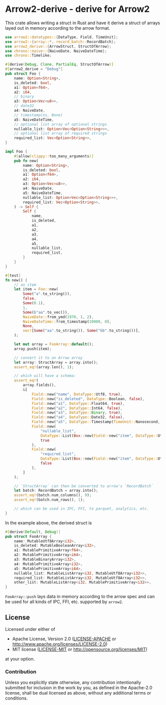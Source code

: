 # Arrow2-derive - derive for Arrow2

This crate allows writing a struct in Rust and have it derive
a struct of arrays layed out in memory according to the arrow format.

```rust
use arrow2::datatypes::{DataType, Field, TimeUnit};
use arrow2::{array::*, record_batch::RecordBatch};
use arrow2_derive::{ArrowStruct, StructOfArrow};
use chrono::naive::{NaiveDate, NaiveDateTime};
use chrono::Timelike;

#[derive(Debug, Clone, PartialEq, StructOfArrow)]
#[arrow2_derive = "Debug"]
pub struct Foo {
    name: Option<String>,
    is_deleted: bool,
    a1: Option<f64>,
    a2: i64,
    // binary
    a3: Option<Vec<u8>>,
    // date32
    a4: NaiveDate,
    // timestamp(ns, None)
    a5: NaiveDateTime,
    // optional list array of optional strings
    nullable_list: Option<Vec<Option<String>>>,
    // optional list array of required strings
    required_list: Vec<Option<String>>,
}

impl Foo {
    #[allow(clippy::too_many_arguments)]
    pub fn new(
        name: Option<String>,
        is_deleted: bool,
        a1: Option<f64>,
        a2: i64,
        a3: Option<Vec<u8>>,
        a4: NaiveDate,
        a5: NaiveDateTime,
        nullable_list: Option<Vec<Option<String>>>,
        required_list: Vec<Option<String>>,
    ) -> Self {
        Self {
            name,
            is_deleted,
            a1,
            a2,
            a3,
            a4,
            a5,
            nullable_list,
            required_list,
        }
    }
}

#[test]
fn new() {
    // an item
    let item = Foo::new(
        Some("a".to_string()),
        false,
        Some(0.1),
        1,
        Some(b"aa".to_vec()),
        NaiveDate::from_ymd(1970, 1, 2),
        NaiveDateTime::from_timestamp(10000, 0),
        None,
        vec![Some("aa".to_string()), Some("bb".to_string())],
    );

    let mut array = FooArray::default();
    array.push(item);

    // convert it to an Arrow array
    let array: StructArray = array.into();
    assert_eq!(array.len(), 1);

    // which will have a schema:
    assert_eq!(
        array.fields(),
        &[
            Field::new("name", DataType::Utf8, true),
            Field::new("is_deleted", DataType::Boolean, false),
            Field::new("a1", DataType::Float64, true),
            Field::new("a2", DataType::Int64, false),
            Field::new("a3", DataType::Binary, true),
            Field::new("a4", DataType::Date32, false),
            Field::new("a5", DataType::Timestamp(TimeUnit::Nanosecond, None), false),
            Field::new(
                "nullable_list",
                DataType::List(Box::new(Field::new("item", DataType::Utf8, true))),
                true
            ),
            Field::new(
                "required_list",
                DataType::List(Box::new(Field::new("item", DataType::Utf8, true))),
                false
            ),
        ]
    );

    // `StructArray` can then be converted to arrow's `RecordBatch`
    let batch: RecordBatch = array.into();
    assert_eq!(batch.num_columns(), 9);
    assert_eq!(batch.num_rows(), 1);

    // which can be used in IPC, FFI, to parquet, analytics, etc.
}
```

In the example above, the derived struct is

```rust
#[derive(Default, Debug)]
pub struct FooArray {
    name: MutableUtf8Array<i32>,
    is_deleted: MutableBooleanArray<i32>,
    a1: MutablePrimitiveArray<f64>,
    a2: MutablePrimitiveArray<i64>,
    a3: MutableBinaryArray<i32>,
    a4: MutablePrimitiveArray<i32>,
    a5: MutablePrimitiveArray<i64>,
    nullable_list: MutableListArray<i32, MutableUtf8Array<i32>>,
    required_list: MutableListArray<i32, MutableUtf8Array<i32>>,
    other_list: MutableListArray<i32, MutablePrimitiveArray<i32>>,
}
```

`FooArray::push` lays data in memory according to the arrow spec and
can be used for all kinds of IPC, FFI, etc. supported by `arrow2`.

## License

Licensed under either of

 * Apache License, Version 2.0 ([LICENSE-APACHE](LICENSE-APACHE) or http://www.apache.org/licenses/LICENSE-2.0)
 * MIT license ([LICENSE-MIT](LICENSE-MIT) or http://opensource.org/licenses/MIT)

at your option.

### Contribution

Unless you explicitly state otherwise, any contribution intentionally submitted for inclusion in the work by you, as defined in the Apache-2.0 license, shall be dual licensed as above, without any additional terms or conditions.

